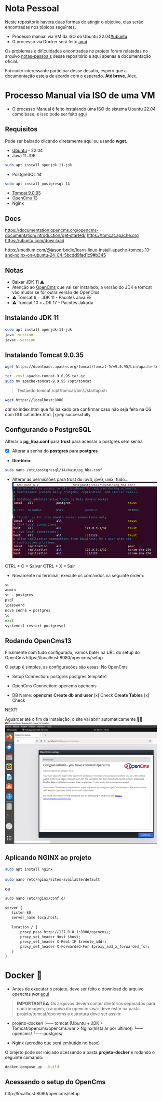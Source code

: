 # Nota Pessoal
Neste repositório haverá duas formas de atingir o objetivo, elas serão encontradas nos tópicos seguintes.

- Processo manual via VM da ISO do Ubuntu 22.04[#ubuntu](#processo-manual-via-iso-de-uma-vm)
- O processo via Docker será feito [aqui](#docker)

Os problemas e dificuldades encontradas no projeto foram relatadas no arquivo [notas-pessoais](notas-pessoais.md) desse repositório e aqui apenas a documentação oficial.

Foi muito interessante participar desse desafio, espero que a documentação esteja de acordo com o esperado. **Até breve**, Alex.

# Processo Manual via ISO de uma VM
- O processo Manual é feito instalando uma ISO do sistema Ubuntu 22.04 como base, e isso pode ser feito [aqui](#docker-)

## Requisitos
Pode ser baixado clicando diretamente aqui ou usando **wget**.
- [Ubuntu](https://releases.ubuntu.com/jammy/ubuntu-22.04.5-desktop-amd64.iso) - 22.04
- Java 11 JDK
 ```bash
 sudo apt install openjdk-11-jdk
```
- PostgreSQL 14
 ```bash
 sudo apt install postgresql-14
```
- [Tomcat 9.0.95](https://downloads.apache.org/tomcat/tomcat-9/v9.0.95/bin/apache-tomcat-9.0.95.tar.gz)
- [OpenCms 13](http://www.opencms.org/downloads/opencms/opencms-13.0.zip)
- Nginx

## Docs
https://documentation.opencms.org/opencms-documentation/introduction/get-started/
https://tomcat.apache.org
https://ubuntu.com/download

https://medium.com/@jasonrbodie/learn-linux-install-apache-tomcat-10-and-nginx-on-ubuntu-24-04-5bcdd9fad1c9#b345

## Notas
- Baixar JDK 11 ⚠️
- Atenção ao [OpenCms](#requisitos) que vai ser instalado, a versão do JDK e tomcat vão mudar se for outra versão de OpenCms
- ⚠️ Tomcat 9 = JDK 11 - Pacotes Java EE
- ⚠️ Tomcat 10 = JDK 17 - Pacotes Jakarta


## Instalando JDK 11
 ```bash
 sudo apt install openjdk-11-jdk
 java -version
 javac -version
```

## Instalando Tomcat 9.0.35
 ```bash 
wget https://downloads.apache.org/tomcat/tomcat-9/v9.0.95/bin/apache-tomcat-9.0.95.tar.gz
```
 ```bash 
tar -zxvf apache-tomcat-9.0.95.tar.gz
sudo mv apache-tomcat-9.0.95 /opt/tomcat
```

> Testando tomcat
/opt/tomcat/bin/./startup.sh
 ```bash 
wget https://localhost:8080
```

*cat* no index.html que foi baixado pra confirmar caso não seja feito na OS com GUI
cat index.html | grep successfully

## Configurando o PostgreSQL
Alterar o **pg_hba.conf** para **trust** para acessar o postgres sem senha
- [x] Alterar a senha do **postgres** para **postgres**

- **Diretório**:
 ```bash 
sudo nano /etc/postgresql/14/main/pg_hba.conf
```

- Alterar as permissões para trust do ipv4, ipv6, unix, tudo...
![pghba](/images/image-1.png)

CTRL + O = Salvar
CTRL + X = Sair

- Novamente no terminal, execute os comandos na seguinte ordem:

 ```bash 
su -
admin
su - postgres
psql
\password
nova senha = postgres
\q
exit
systemctl restart postgresql
```


## Rodando OpenCms13
Finalmente com tudo configurado, vamos bater na URL do setup do OpenCms
https://localhost:8080/opencms/setup

O setup é simples, as configurações são essas:
No OpenCms
- Setup Connection:
postgres
postgres
template1

- OpenCms Connection:
opencms
opencms

- DB Name: **opencms**
**Create db and user** [x] Check
**Create Tables** [x] Check

NEXT!

Aguardar até o fim da instalação, o site vai abrir automaticamente 🚀🚀 
![Sucesso!](/images/image.png)

## Aplicando NGINX ao projeto
 ```bash
sudo apt install nginx
 
sudo nano /etc/nginx/sites-available/default
```
ou
 ```bash 
sudo nano /etc/nginx/conf.d/
```

 ```nano
server {
    listen 80;
    server_name localhost;

    location / {
        proxy_pass http://127.0.0.1:8080/opencms/;
        proxy_set_header Host $host;
        proxy_set_header X-Real-IP $remote_addr;
        proxy_set_header X-Forwarded-For $proxy_add_x_forwarded_for;
    }
}
```

# Docker 🐳

- Antes de executar o projeto, deve ser feito o download do arquivo *opencms.war* [aqui](http://www.opencms.org/downloads/opencms/opencms-13.0.zip)


> **IMPORTANTE⚠️**
Os arquivos devem conter diretórios separados para cada imagem, o arquivo do opencms.war deve estar na pasta projeto/tomcat/opencms a estrutura deve ser assim:

- projeto-docker/
├── tomcat (Ubuntu + JDK + Tomcat/opencms/opencms.war > Nginx(Instalar por ultimo))
    └── opencms/
└── postgres/

 - Nginx (acredito que será embutido no base)

 O projeto pode ser iniciado acessando a pasta **projeto-docker** e rodando o seguinte comando:
 
 ```bash
 docker-compose up --build
```
## Acessando o setup do OpenCms

http://localhost:8080/opencms/setup

